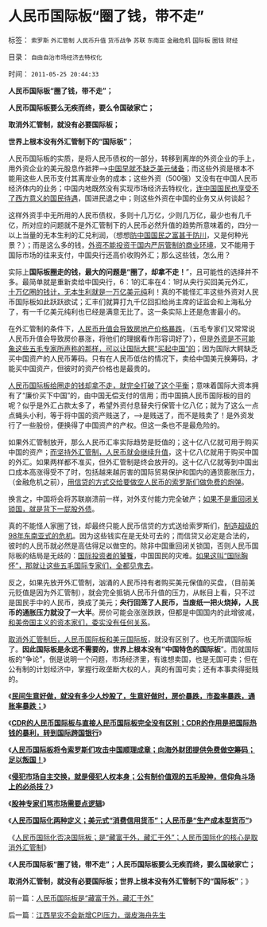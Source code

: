 # 人民币国际板“圈了钱，带不走”

标签： `索罗斯` `外汇管制` `人民币升值` `货币战争` `苏联` `东南亚` `金融危机` `国际板` `圈钱` `财经` 

目录： `自由自治市场经济去特权化`

时间： `2011-05-25 20:44:33`

**人民币国际板“圈了钱，带不走”；**

**人民币国际板要么无疾而终，要么令国破家亡；**

**取消外汇管制，就没有必要国际板；**

**世界上根本没有外汇管制下的“国际板”**；

人民币国际板的实质，是将人民币债权的一部分，转移到离岸的外资企业的手上，用外资企业的美元股息作抵押——>[中国早就不缺乏美元储备](../../../2010/7/9/中国不消费人民币将永远低估养美国懒人.md)；而这些外资是根本不能用这些人民币支付其离岸业务的成本；这些外资（500强）又没有在中国人民币经济体内的业务；中国内地既然没有实现市场经济去特权化，[连中国国民也享受不了西方意义的国民待遇](../../../2011/5/23/尚主席向国际板开放国企待遇.md)，国进民退之中；则这些外资在中国的业务又从何谈起？

这样外资手中无所用的人民币债权，多则十几万亿，少则几万亿，最少也有几千亿，所对应的问题就不是外汇管制下的人民币必然升值的趋势所意味着的，四分一以上当量的无本生利的汇兑利润，（想想[防中国国民之富甚于防川](../../../2011/5/16/公有制“防民之富甚于防川”.md)，又是何种光景？）；而是这么多的钱，[外资不能投资于国内严厉管制的商业环境](../../../2010/11/3/全世界的反垄断法都侵犯人权.md)，又不能用于国际市场的往来支付，中国央行还高价收购外汇；那么这些钱，怎么用？

实际上**国际板圈走的钱，最大的问题是“圈了，却拿不走！**”，且可能性的选择并不多。最简单就是重新卖给中国央行，6：1的汇率在4：1时从央行买回美元外汇，[十万亿圈的钱计，无本生利就是一万亿美元纯](../../../2010/4/25/人民币不升值必死！人民币缓慢升值找死！.md)利！真的不能怪汇丰这些外资对人民币国际板如此跃跃欲试；汇丰们就算打九千亿回扣给尚主席的证监会和上海私分了，有一千亿美元纯利也已经是满意无比了。这一条实际上还是危害最小的。

在外汇管制的条件下，[人民币升值会导致房地产价格暴跌](../../../2007/10/31/人民币升值将带来房地产暴跌80-。.md)，（五毛专家们又常常说人民币升值会导致房价暴涨，将他们的理据看作形容词好了），但是[外资是不可能象这些五毛专家所声称的那样，可以让国际大鳄“买起中国”的](../../../2009/2/15/美国资本根本不可能低价收购中国.md)；因为国际大鳄缺乏买中国资产的人民币筹码。只有在人民币低估的情况下，卖给中国美元换筹码，才能买中国资产，但彼时的资产价格也是最贵的。

[人民币国际板给圈走的钱却拿不走，就完全打破了这个平衡](../../../2009/6/11/疑险从无！恐惧可以杀人.md)；意味着国际大资本拥有了“廉价买下中国”的，由中国无偿支付的信用；而中国搞人民币国际板的目的呢？似乎是外汇占款太多了，希望外资付息替央行保管十亿八亿；就为了这么一点点蝇头小利，等于将中国的资产贱送了，——>是贱送了，而不是贱卖了！是外资发行了一些股份，便换得了中国资产的产权。但这一条也不是最危险的。

如果外汇管制放开，那么人民币汇率实际趋势是贬值的；这十亿八亿就可用于购买中国的资产；[而坚持外汇管制，人民币就会继续升值](../../../2010/7/9/人民币升值与中国“发展水平”无关.md)，这十亿八亿就用于购买中国的外汇。如果两样都不准买，但外汇管制是终会放开的。这十亿八亿就等到中国出口成本高涨得受不了时，包括越来越厉害的国际贸易保护和国内的通货膨胀压力，（金融危机之前），[用信贷的方式交给要做空人民币的索罗斯们做免费的炮弹](../../../2011/5/16/人民币国际板逻辑后果和利益动机.md)。

换言之，中国将会将苏联崩溃前一样，对外支付能力完全破产；[如果不是重回闭关锁国，就是背下一屁股外债](../../../2011/1/20/富美国买生活品，穷中国买奢侈品.md)。

真的不能怪人家圈了钱，却最终只能人民币信贷的方式送给索罗斯们，[制造超级的98年东南亚式的危机](../../../2009/4/29/98东南亚金融危机欧美国际资本赚钱了吗.md)。因为这些钱实在是无处可去的；而信贷又必定是合法的，彼时的人民币就必然是高估得足以做空的。除非中国重回闭关锁国，否则人民币国际板的结局是无歧的：[国际投资者的饕餮](../../../2007/9/2/外资饕餮国有银行改制疯赚10000亿.md)，中国国民的灾难。[如果这叫“国际胸怀”，那就让这些五毛国际专家们，全都见鬼去](../../../2011/5/13/人民币国际板令人愤怒.md)。

反之，如果先放开外汇管制，汹涌的人民币持有者购买美元保值的买盘，（目前美元贬值是因为外汇管制），就会完全抵销人民币升值的压力，从帐目上看，只不过是国民手中的人民币，换成了美元；**央行回笼了人民币，当废纸一把火烧掉，人民币的通胀压力就没了一大半**。房价可能会涨涨跌跌，但都是中国国内的此增彼减，[和美帝国主义的资本家们，委实没有任何关系](../../../2008/10/20/民族主义阴谋论不受欢迎.md)。

[取消外汇管制后，人民币国际板和美元国际板](../../../2011/5/9/国际板只能美元计价.md)，就没有区别了。也无所谓国际板了。**因此国际板是永远不需要的，世界上根本没有“中国特色的国际板**”。而就国际板的“争论”，倒是说明一个问题，市场经济里，有谁想卖国，也是无国可卖；但在公有制的计划经济中，掌握行政垄断大权的人，真的有国可卖；还有本事卖得挺贱的。

《[**民间生意好做，就没有多少人炒股了，生意好做时，房价暴跌，市盈率暴跌，通胀率暴跌；**](../../../2011/5/11/生意好做自然房价暴跌，市盈率暴跌.md)》

《[**CDR的人民币国际板与直接人民币国际板完全没有区别；CDR的作用是把国际热钱的暴利，转到国际跨国银行**](../../../2011/5/12/CDR的人民币国际板也是该死的.md)》

《[**人民币国际板将令索罗斯们攻击中国顺理成章；向海外财团提供免费做空筹码；足以叛国！**](../../../2011/5/16/人民币国际板逻辑后果和利益动机.md)》

《[**侵犯市场自主交换，就是侵犯人权本身；公有制价值观的五毛股神，信仰角斗场上的必杀技？**](../../../2011/5/18/否定市场的五毛股神信仰什么？.md)》

《[**股神专家们骂市场需要点逻辑**](../../../2011/5/20/股神专家们骂市场需要点逻辑.md)》

《[**人民币国际化两种定义；美元式“消费信用货币”；人民币是“生产成本型货币”**](../../../2011/5/25/人民币国际化两种定义的逻辑结果.md)》

《[人民币国际化否决国际板；是“藏富于外，藏汇于外”；人民币国际化的核心是取消外汇管制](../../../2011/5/25/人民币国际板是“藏富于外，藏汇于外”.md)》

《**人民币国际板“圈了钱，带不走”；人民币国际板要么无疾而终，要么国破家亡；**

**取消外汇管制，就没有必要国际板；世界上根本没有外汇管制下的“国际板”**；》



前一篇：[人民币国际板是“藏富于外，藏汇于外”](../../../2011/5/25/人民币国际板是“藏富于外，藏汇于外”.md)

后一篇：[江西旱灾不会新增CPI压力，谐皮海舟先生](../../../2011/5/26/江西旱灾不会新增CPI压力，谐皮海舟先生.md)